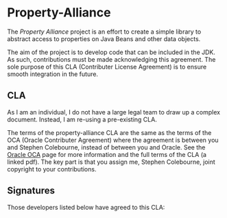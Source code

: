 Property-Alliance
=================

The *Property Alliance* project is an effort to create a simple library
to abstract access to properties on Java Beans and other data objects.

The aim of the project is to develop code that can be included in the JDK.
As such, contributions must be made acknowledging this agreement.
The sole purpose of this CLA (Contributer License Agreement) is to ensure smooth
integration in the future.

## CLA

As I am an individual, I do not have a large legal team to draw up a complex document.
Instead, I am re-using a pre-existing CLA.

The terms of the property-alliance CLA are the same as the terms of the OCA (Oracle Contributer Agreement)
where the agreement is between you and Stephen Colebourne, instead of between you and Oracle.
See the [Oracle OCA](http://www.oracle.com/technetwork/community/oca-486395.html) page
for more information and the full terms of the CLA (a linked pdf).
The key part is that you assign me, Stephen Colebourne, joint copyright to your contributions.

## Signatures

Those developers listed below have agreed to this CLA:

